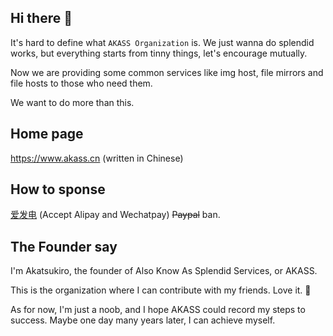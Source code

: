 ## Hi there 👋

It's hard to define what `AKASS Organization` is. We just wanna do splendid works, but everything starts from tinny things, let's encourage mutually.

Now we are providing some common services like img host, file mirrors and file hosts to those who need them.

We want to do more than this.

## Home page

https://www.akass.cn (written in Chinese)

## How to sponse

[爱发电](https://afdian.net/@akatsukiro) (Accept Alipay and Wechatpay)
~~Paypal~~ ban.

## The Founder say

I'm Akatsukiro, the founder of Also Know As Splendid Services, or AKASS.

This is the organization where I can contribute with my friends. Love it. 💖

As for now, I'm just a noob, and I hope AKASS could record my steps to success. Maybe one day many years later, I can achieve myself. 

<!--

**Here are some ideas to get you started:**

🙋‍♀️ A short introduction - what is your organization all about?
🌈 Contribution guidelines - how can the community get involved?
👩‍💻 Useful resources - where can the community find your docs? Is there anything else the community should know?
🍿 Fun facts - what does your team eat for breakfast?
🧙 Remember, you can do mighty things with the power of [Markdown](https://docs.github.com/github/writing-on-github/getting-started-with-writing-and-formatting-on-github/basic-writing-and-formatting-syntax)
-->
